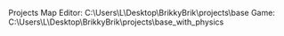 Projects
Map Editor: C:\Users\L\Desktop\BrikkyBrik\projects\base
Game: C:\Users\L\Desktop\BrikkyBrik\projects\base_with_physics
